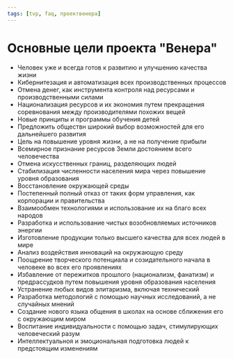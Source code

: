 ```yaml
---
tags: [tvp, faq, проектвенера]
---
```

# Основные цели проекта "Венера"

-   Человек уже и всегда готов к развитию и улучшению качества жизни
-   Кибернитезация и автоматизация всех производственных процессов
-   Отмена денег, как инструмента контроля над ресурсами и производственными силами
-   Национализация ресурсов и их экономия путем прекращения соревнования между производителями похожих вещей
-   Новые принципы и программы обучения детей
-   Предложить обществн широкий выбор возможностей для его дальнейшего развития
-   Цель на повышение уровня жизни, а не на получение прибыли
-   Всемирное признание ресурсов Земли достоянием всего человечества
-   Отмена искусственных границ, разделяющих людей
-   Стабилизация численности населения мира через повышение уровня образования
-   Восстановление окружающей среды
-   Постепенный полный отказ от таких форм управления, как корпорации и правительства
-   Взаимообмен технологиями и использование их на благо всех народов
-   Разработка и использование чистых возобновляемых источников энергии
-   Изготовление продукции только высшего качества для всех людей в мире
-   Анализ воздействия инноваций на окружающую среду
-   Поощрение творческого потенциала и созидательного начала в человеке во всех его проявлениях
-   Избавление от пережитков прошлого (национализм, фанатизм) и предрассудков путем повышения уровня образования населения
-   Устранение любых видов элитаризма, включая технический
-   Разработка методологий с помощью научных исследований, а не случайных мнений
-   Создание нового языка общения в школах на основе сближения его с окружающим миром
-   Воспитание индивидуальности с помощью задач, стимулирующих человеческий разум
-   Интеллектуальноя и эмоциональная подготовка людей к предстоящим изменениям